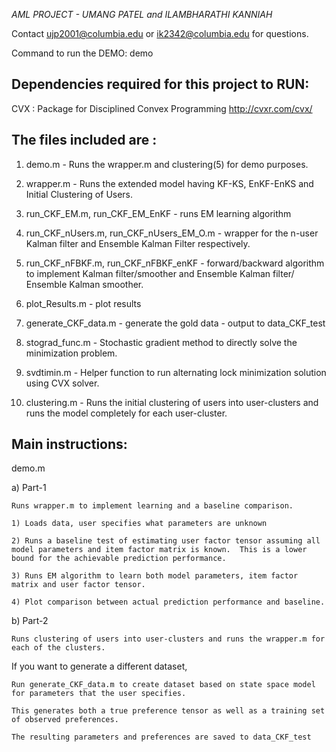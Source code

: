 _AML PROJECT - UMANG PATEL and ILAMBHARATHI KANNIAH_

Contact ujp2001@columbia.edu or ik2342@columbia.edu for questions.


Command to run the DEMO:
demo


Dependencies required for this project to RUN:
------------------------
CVX : Package for Disciplined Convex Programming
http://cvxr.com/cvx/

The files included are :
------------------------
1) demo.m 									- Runs the wrapper.m and clustering(5) for demo purposes.


2) wrapper.m 								- Runs the extended model having KF-KS, EnKF-EnKS and Initial Clustering of Users.

3) run_CKF_EM.m, run_CKF_EM_EnKF			- runs EM learning algorithm

4) run_CKF_nUsers.m, run_CKF_nUsers_EM_O.m	- wrapper for the n-user Kalman filter and Ensemble Kalman Filter respectively.

5) run_CKF_nFBKF.m, run_CKF_nFBKF_enKF		- forward/backward algorithm to implement Kalman filter/smoother and Ensemble Kalman filter/ Ensemble Kalman smoother.

6) plot_Results.m							- plot results

7) generate_CKF_data.m						- generate the gold data - output to data_CKF_test

8) stograd_func.m   						- Stochastic gradient method to directly solve the minimization problem.

9) svdtimin.m 								- Helper function to run alternating lock minimization solution using CVX solver.

10) clustering.m 							- Runs the initial clustering of users into user-clusters and runs the model completely for each user-cluster.

Main instructions:
------------------
demo.m

a) Part-1
	
    Runs wrapper.m to implement learning and a baseline comparison.
    
	1) Loads data, user specifies what parameters are unknown
	
	2) Runs a baseline test of estimating user factor tensor assuming all model parameters and item factor matrix is known.  This is a lower bound for the achievable prediction performance.
	
	3) Runs EM algorithm to learn both model parameters, item factor matrix and user factor tensor.
	
	4) Plot comparison between actual prediction performance and baseline.
	
b) Part-2
	
	Runs clustering of users into user-clusters and runs the wrapper.m for each of the clusters.
	
	
If you want to generate a different dataset,

    Run generate_CKF_data.m to create dataset based on state space model for parameters that the user specifies.
    
	This generates both a true preference tensor as well as a training set of observed preferences. 
	
	The resulting parameters and preferences are saved to data_CKF_test
	
